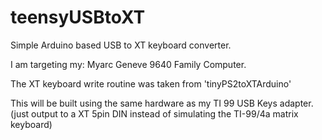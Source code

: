 teensyUSBtoXT
=============

Simple Arduino based USB to XT keyboard converter.

I am targeting my:
  Myarc Geneve 9640 Family Computer.

The XT keyboard write routine was taken from 'tinyPS2toXTArduino'

This will be built using the same hardware as my TI 99 USB Keys 
adapter. (just output to a XT 5pin DIN instead of simulating the 
TI-99/4a matrix keyboard)

